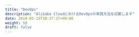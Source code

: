 ```yaml
---
title: "DevOps"
description: "Alibaba CloudにおけるDevOpsの実践方法を記載します"
date: 2019-05-15T10:37:37+09:00
weight: 50
draft: false
---
```

<!-- descriptionがコンテンツの前に表示されます -->

<!-- コンテンツを書くときはこの下に記載ください -->



<!-- 配下タイトル一覧がコンテンツの後に表示されます -->
